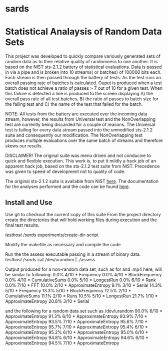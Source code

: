 # sards
Statistical Analaysis of Random Data Sets
=========================================

This project was developed to quickly compare variously generated sets of random data as to their relative quality of randomness to one another. It is based on the NIST sts-2.1.2 battery of statistical evaluations.  Data is passed in via a pipe and is broken into 10 streams( or batches) of 100000 bits each.  Each stream is then passed through the battery of tests.  As the test runs an overall passing rate of batches is calculated.  Ouput is produced when a test batch does not achieve a ratio of passes > 7 out of 10 for a given test. When this failure is detected a line is produced to the screen displaying A) the overall pass rate of all test batches, B) the ratio of passes to batch size for the failing test and C) the name of the test that failed for the batch. 

NOTE:  All tests from the battery are executed over the incoming data stream, however, the results from Universal test and the NonOverlapping test are currently being discarded for a couple of reasons.  The Universal test is failing for every data stream passed into the unmodified sts-2.1.2 suite and consequently our modification.  The NonOverlapping test produces multiple evaluations over the same batch of streams and therefore skews our results.

DISCLAIMER!   The original suite was menu driven and not conducive to quick and flexible execution. This work is, to put it mildly a hack job of an apparent hack job, based on the sts-2.1.2 test suite from NIST.  Precedence was given to speed of development not to quality of code.  

The original sts-2.1.2 suite is available from NIST [here](http://csrc.nist.gov/groups/ST/toolkit/rng/documentation_software.html). 
The documentation for the analyses performed and the code can be found [here](http://csrc.nist.gov/publications/nistpubs/800-22-rev1a/SP800-22rev1a.pdf).




Install and Use
---------------
Use git to checkout the current copy of this suite
From the project directory create the directories that will hold working files during execution and the final test results.

$testhost ~/sards$ experiments/create-dir-script

Modify the makefile as necessary and compile the code

Run the the assess executable passing in a stream of binary data.
$testhost ~/sards$ cat /dev/urandom | ./assess

Output produced for a non-random data set, such as for and .mp4 here, will be similar to following:
0.0%     4/10   *  Frequency
0.0%     4/10   *  BlockFrequency
0.0%     4/10   *  CumulativeSums
0.0%     5/10   *  LongestRun
0.0%     6/10   *  Rank
0.0%     7/10   *  FFT
10.0%     2/10   *  ApproximateEntropy
9.1%     3/10   *  Serial
14.3%     5/10   *  Frequency
13.3%     5/10   *  BlockFrequency
12.5%     2/10   *  CumulativeSums
11.1%     2/10   *  Runs
10.5%     5/10   *  LongestRun
21.7%     1/10   *  ApproximateEntropy
20.8%     3/10   *  Serial


and the following for a random data set such as /dev/urandom
90.0%     6/10   *  ApproximateEntropy
91.3%     6/10   *  ApproximateEntropy
93.9%     7/10   *  ApproximateEntropy
93.5%     7/10   *  ApproximateEntropy
95.6%     7/10   *  ApproximateEntropy
95.7%     7/10   *  ApproximateEntropy
95.4%     6/10   *  ApproximateEntropy
95.2%     6/10   *  ApproximateEntropy
95.0%     6/10   *  ApproximateEntropy
94.8%     6/10   *  ApproximateEntropy
94.6%     6/10   *  ApproximateEntropy
94.5%     7/10   *  ApproximateEntropy

